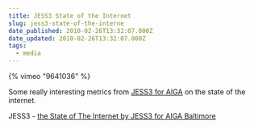 ```yaml
---
title: JESS3 State of the Internet
slug: jess3-state-of-the-interne
date_published: 2010-02-26T13:32:07.000Z
date_updated: 2010-02-26T13:32:07.000Z
tags:
  - media
---
```


{% vimeo "9641036" %}

Some really interesting metrics from [JESS3 for AIGA](http://www.jess3.com/blog/2010/02/our-social-media-history-animation.html) on the state of the internet.

JESS3 - [ the State of The Internet by JESS3 for AIGA Baltimore](http://www.jess3.com/blog/2010/02/our-social-media-history-animation.html)

